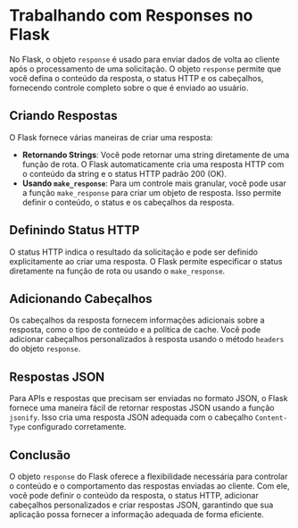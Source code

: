 # Trabalhando com Responses no Flask

No Flask, o objeto `response` é usado para enviar dados de volta ao cliente após o processamento de uma solicitação. O objeto `response` permite que você defina o conteúdo da resposta, o status HTTP e os cabeçalhos, fornecendo controle completo sobre o que é enviado ao usuário.

## Criando Respostas

O Flask fornece várias maneiras de criar uma resposta:

- **Retornando Strings**: Você pode retornar uma string diretamente de uma função de rota. O Flask automaticamente cria uma resposta HTTP com o conteúdo da string e o status HTTP padrão 200 (OK).
- **Usando `make_response`**: Para um controle mais granular, você pode usar a função `make_response` para criar um objeto de resposta. Isso permite definir o conteúdo, o status e os cabeçalhos da resposta.

## Definindo Status HTTP

O status HTTP indica o resultado da solicitação e pode ser definido explicitamente ao criar uma resposta. O Flask permite especificar o status diretamente na função de rota ou usando o `make_response`.

## Adicionando Cabeçalhos

Os cabeçalhos da resposta fornecem informações adicionais sobre a resposta, como o tipo de conteúdo e a política de cache. Você pode adicionar cabeçalhos personalizados à resposta usando o método `headers` do objeto `response`.

## Respostas JSON

Para APIs e respostas que precisam ser enviadas no formato JSON, o Flask fornece uma maneira fácil de retornar respostas JSON usando a função `jsonify`. Isso cria uma resposta JSON adequada com o cabeçalho `Content-Type` configurado corretamente.

## Conclusão

O objeto `response` do Flask oferece a flexibilidade necessária para controlar o conteúdo e o comportamento das respostas enviadas ao cliente. Com ele, você pode definir o conteúdo da resposta, o status HTTP, adicionar cabeçalhos personalizados e criar respostas JSON, garantindo que sua aplicação possa fornecer a informação adequada de forma eficiente.
